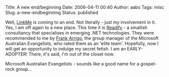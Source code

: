 Title: A new end/beginning
Date: 2006-04-11 00:40
Author: aabs
Tags: misc
Slug: a-new-endbeginning
Status: published

Well, [LinkMe](http://www.linkme.com.au) is coming to an end. Not literally - just my involvement in it. Yes, I am off again to a new place. This time it is [Readify](http://www.readify.com/) - a smallish consultancy that specialises in emerging .NET technologies. They were recommended to me by [Frank Arrigo](http://blogs.msdn.com/frankarr/default.aspx), the group manager of the Microsoft Australian Evangelists, who rated them as an 'elite team'. Hopefully, now I will get an opportunity to indulge my secret fetish. I am an EARLY-ADOPTER! There, it's said, I'm out of the closet now.

Microsoft Australian Evangelists - sounds like a good name for a gospel-rock group...
